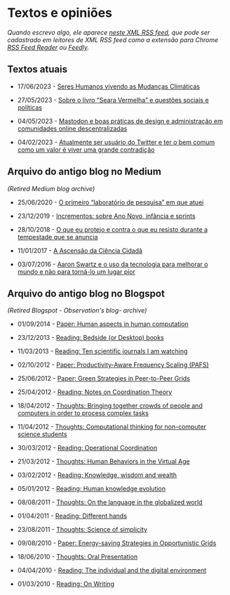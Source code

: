 # Textos e opiniões

_Quando escrevo algo, ele aparece [neste XML RSS feed](https://lesandrop.github.io/site/feed.xml), que pode ser cadastrado em leitores de XML RSS feed como a extensão para Chrome [RSS Feed Reader](https://chrome.google.com/webstore/detail/rss-feed-reader/pnjaodmkngahhkoihejjehlcdlnohgmp) ou [Feedly](https://feedly.com)._

## Textos atuais

* 17/06/2023 - [Seres Humanos vivendo as Mudanças Climáticas](https://lesandrop.github.io/site/opinion/serhumanoeclima.html)

* 27/05/2023 - [Sobre o livro “Seara Vermelha” e questões sociais e políticas](https://lesandrop.github.io/site/opinion/searavermelhapolitica.html)

* 04/05/2023 - [Mastodon e boas práticas de design e administração em comunidades online descentralizadas](https://lesandrop.github.io/site/opinion/usandomastodon.html)

* 04/02/2023 - [Atualmente ser usuário do Twitter e ter o bem comum como um valor é viver uma grande contradição](https://lesandrop.github.io/site/opinion/twittereacontradicao.html)


## Arquivo do antigo blog no Medium

_(Retired Medium blog archive)_

* 25/06/2020 - [O primeiro “laboratório de pesquisa” em que atuei](http://lesandrop.github.io/site/opinion/blog/2020-06-25_O-primeiro-laboratorio-de-pesquisa-em-que-atuei.html)

* 23/12/2019 - [Incrementos: sobre Ano Novo, infância e sprints](http://lesandrop.github.io/site/opinion/blog/2019-12-23_Incrementos--sobre-Ano-Novo--infancia-e-sprints.html)

* 28/10/2018 - [O que eu protejo e contra o que eu resisto durante a tempestade que se anuncia](http://lesandrop.github.io/site/opinion/blog/2018-10-28_O-que-eu-protejo-e-contra-o-que-eu-resisto.html)

* 11/01/2017 - [A Ascensão da Ciência Cidadã](https://lesandrop.github.io/site/opinion/blog/2017-01-11_A-Ascensao-da-Ciencia-Cidada.html)

* 03/07/2016 - [Aaron Swartz e o uso da tecnologia para melhorar o mundo e não para torná-lo um lugar pior](https://lesandrop.github.io/site/opinion/blog/2016-07-03_Aaron-Swartz-e-o-uso-da-tecnologia-para-melhorar-o-mundo-e-n-o-para-torn--lo-um-lugar-pior.html)


## Arquivo do antigo blog no Blogspot

_(Retired Blogspot - Observation's blog- archive)_

* 01/09/2014 - [Paper: Human aspects in human computation](https://lesandrop.github.io/site/opinion/blog-observations/2014_09_01-Paper_Human_aspects_in_human_computation.html)

* 23/12/2013 - [Reading: Bedside (or Desktop) books](https://lesandrop.github.io/site/opinion/blog-observations/2013_12_23-Reading_Bedside_or_Desktop_books.html)

* 11/03/2013 - [Reading: Ten scientific journals I am watching](https://lesandrop.github.io/site/opinion/blog-observations/2013_03_11-Reading_Ten_scientific_journals_I_am_watching.html)

* 02/10/2012 - [Paper: Productivity-Aware Frequency Scaling (PAFS)](https://lesandrop.github.io/site/opinion/blog-observations/2012_10_02-Paper_on_Productivity_Aware_Frequency_Scaling_PAFS.html)

* 25/06/2012 - [Paper: Green Strategies in Peer-to-Peer Grids](https://lesandrop.github.io/site/opinion/blog-observations/2012_06_25-Paper_Green_Strategies_in_Peer_to_Peer_Grids.html)

* 25/04/2012 - [Reading: Notes on Coordination Theory](https://lesandrop.github.io/site/opinion/blog-observations/2012_04_25-Reading_Notes_on_Coordination_Theory.html)

* 18/04/2012 - [Thoughts: Bringing together crowds of people and computers in order to process complex tasks](https://lesandrop.github.io/site/opinion/blog-observations/2012_04_18-Thoughts_Bringing_together_crowds_of_people_and_computers_in_order_to_process_complex_tasks.html)

* 11/04/2012 - [Thoughts: Computational thinking for non-computer science students](https://lesandrop.github.io/site/opinion/blog-observations/2012_04_11-Thoughts_Computational_thinking_for_non_computer_science_students.html)

* 30/03/2012 - [Reading: Operational Coordination](https://lesandrop.github.io/site/opinion/blog-observations/2012_03_30-Reading_Operational_coordination.html)

* 21/03/2012 - [Thoughts: Human Behaviors in the Virtual Age](https://lesandrop.github.io/site/opinion/blog-observations/2012_03_21-Thoughts_Human_Behaviors_in_the_Virtual_Age.html)

* 03/02/2012 - [Reading: Knowledge, wisdom and wealth](https://lesandrop.github.io/site/opinion/blog-observations/2012_02_03-Reading_Knowledge_wisdom_and_wealth.html)

* 05/01/2012 - [Reading: Human knowledge evolution](https://lesandrop.github.io/site/opinion/blog-observations/2012_01_05-Reading_Human_knowledge_evolution.html)

* 08/08/2011 - [Thoughts: On the language in the globalized world](https://lesandrop.github.io/site/opinion/blog-observations/2011_08_08-Thoughts_On_the_language_in_the_globalized_world.html)

* 01/04/2011 - [Reading: Different hands](https://lesandrop.github.io/site/opinion/blog-observations/2011_04_01-Reading_Different_hands.html)

* 23/08/2011 - [Thoughts: Science of simplicity](https://lesandrop.github.io/site/opinion/blog-observations/2010_08_23-Thoughts_Science_of_simplicity.html)

* 09/08/2010 - [Paper: Energy-saving Strategies in Opportunistic Grids](https://lesandrop.github.io/site/opinion/blog-observations/2010_08_09-Paper_Energy_saving_Strategies_in_Opportunistic_Grids.html)

* 18/06/2010 - [Thoughts: Oral Presentation](https://lesandrop.github.io/site/opinion/blog-observations/2010_06_18-Thoughts_Oral_Presentation.html)

* 04/04/2010 - [Reading: The individual and the digital environment](https://lesandrop.github.io/site/opinion/blog-observations/2010_04_04-Reading_The_individual_and_the_digital_environment.html)

* 01/03/2010 - [Reading: On Writing](https://lesandrop.github.io/site/opinion/blog-observations/2010_03_01-Reading_On_Writing.html)
